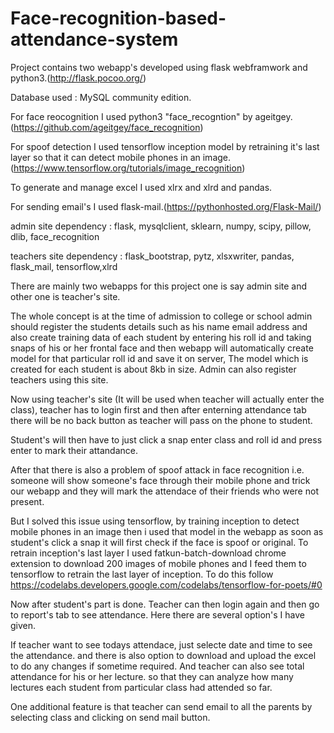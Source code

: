 # Face-recognition-based-attendance-system

Project contains two webapp's developed using flask webframwork and python3.(http://flask.pocoo.org/)

Database used : MySQL community edition.

For face reocognition I used python3 "face_recogntion" by ageitgey.(https://github.com/ageitgey/face_recognition)

For spoof detection I used tensorflow inception model by retraining it's last layer so that it can detect mobile phones in an image.(https://www.tensorflow.org/tutorials/image_recognition)

To generate and manage excel I used xlrx and xlrd and pandas. 

For sending email's I used flask-mail.(https://pythonhosted.org/Flask-Mail/)

admin site dependency : flask, mysqlclient, sklearn, numpy, scipy, pillow, dlib, face_recognition

teachers site dependency : flask_bootstrap, pytz, xlsxwriter, pandas, flask_mail, tensorflow,xlrd  

There are mainly two webapps for this project one is say admin site and other one is teacher's site.

The whole concept is at the time of admission to college or school admin should register the students details such as his name email address and also create training data of each student by entering his roll id and taking snaps of his or her frontal face and then webapp will automatically create model for that particular roll id and save it on server, The model which is created for each student is about 8kb in size. Admin can also register teachers using this site.

Now using teacher's site (It will be used when teacher will actually enter the class), teacher has to login first and then after enterning attendance tab there will be no back button as teacher will pass on the phone to student.

Student's will then have to just click a snap enter class and roll id and press enter to mark their attandance.

After that there is also a problem of spoof attack in face recognition i.e. someone will show someone's face through their mobile phone and trick our webapp and they will mark the attendace of their friends who were not present.

But I solved this issue using tensorflow, by training inception to detect mobile phones in an image then i used that model in the webapp as soon as student's click a snap it will first check if the face is spoof or original. To retrain inception's last layer I used fatkun-batch-download chrome extension to download 200 images of mobile phones and I feed them to tensorflow to retrain the last layer of inception. To do this follow https://codelabs.developers.google.com/codelabs/tensorflow-for-poets/#0

Now after student's part is done. Teacher can then login again and then go to report's tab to see attendance. Here there are several option's I have given.

If teacher want to see todays attendace, just selecte date and time to see the attendance. and there is also option to download and upload the excel to do any changes if sometime required. And teacher can also see total attendance for his or her lecture. so that they can analyze how many lectures each student from particular class had attended so far.

One additional feature is that teacher can send email to all the parents by selecting class and clicking on send mail button.
